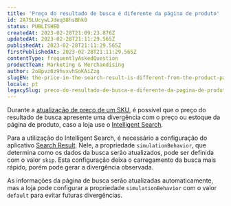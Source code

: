 ```yaml
---
title: 'Preço do resultado de busca é diferente da página de produto'
id: 2A75LUcywLJdeq38hsBhk0
status: PUBLISHED
createdAt: 2023-02-28T21:09:23.876Z
updatedAt: 2023-02-28T21:11:29.565Z
publishedAt: 2023-02-28T21:11:29.565Z
firstPublishedAt: 2023-02-28T21:11:29.565Z
contentType: frequentlyAskedQuestion
productTeam: Marketing & Merchandising
author: 2o8pvz6z9hvxvhSoKAiZzg
slugEN: the-price-in-the-search-result-is-different-from-the-product-page
locale: pt
legacySlug: preco-do-resultado-de-busca-e-diferente-da-pagina-de-produto
---
```


Durante a [atualização de preço de um SKU](/pt/tutorial/alteracao-de-preco-de-sku--tutorials_95), é possível que o preço do resultado de busca apresente uma divergência com o preço ou estoque da página de produto, caso a loja use o [Intelligent Search](/pt/tracks/vtex-intelligent-search--19wrbB7nEQcmwzDPl1l4Cb). 

Para a utilização do Intelligent Search, é necessário a configuração do aplicativo [Search Result](https://developers.vtex.com/vtex-developer-docs/docs/vtex-search-result). Nele, a propriedade `simulationBehavior`, que determina como os dados da busca serão atualizados, pode ser definida com o valor `skip`. Esta configuração deixa o carregamento da busca mais rápido, porém pode gerar a divergência observada.

As informações da página de busca serão atualizadas automaticamente, mas a loja pode configurar a propriedade `simulationBehavior` com o valor `default` para evitar futuras divergências.
